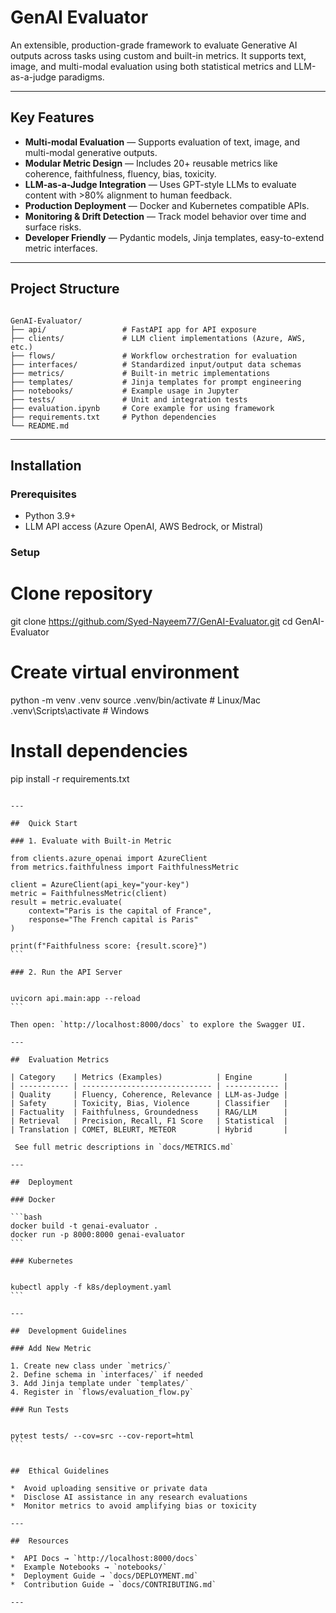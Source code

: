 # GenAI Evaluator

An extensible, production-grade framework to evaluate Generative AI outputs across tasks using custom and built-in metrics. It supports text, image, and multi-modal evaluation using both statistical metrics and LLM-as-a-judge paradigms.

---

##  Key Features

- **Multi-modal Evaluation** — Supports evaluation of text, image, and multi-modal generative outputs.
- **Modular Metric Design** — Includes 20+ reusable metrics like coherence, faithfulness, fluency, bias, toxicity.
- **LLM-as-a-Judge Integration** — Uses GPT-style LLMs to evaluate content with >80% alignment to human feedback.
- **Production Deployment** — Docker and Kubernetes compatible APIs.
- **Monitoring & Drift Detection** — Track model behavior over time and surface risks.
- **Developer Friendly** — Pydantic models, Jinja templates, easy-to-extend metric interfaces.

---

##  Project Structure

```

GenAI-Evaluator/
├── api/                 # FastAPI app for API exposure
├── clients/             # LLM client implementations (Azure, AWS, etc.)
├── flows/               # Workflow orchestration for evaluation
├── interfaces/          # Standardized input/output data schemas
├── metrics/             # Built-in metric implementations
├── templates/           # Jinja templates for prompt engineering
├── notebooks/           # Example usage in Jupyter
├── tests/               # Unit and integration tests
├── evaluation.ipynb     # Core example for using framework
├── requirements.txt     # Python dependencies
└── README.md

````

---

##  Installation

### Prerequisites
- Python 3.9+
- LLM API access (Azure OpenAI, AWS Bedrock, or Mistral)

### Setup


# Clone repository
git clone https://github.com/Syed-Nayeem77/GenAI-Evaluator.git
cd GenAI-Evaluator

# Create virtual environment
python -m venv .venv
source .venv/bin/activate  # Linux/Mac
.venv\Scripts\activate     # Windows

# Install dependencies
pip install -r requirements.txt
````

---

##  Quick Start

### 1. Evaluate with Built-in Metric

from clients.azure_openai import AzureClient
from metrics.faithfulness import FaithfulnessMetric

client = AzureClient(api_key="your-key")
metric = FaithfulnessMetric(client)
result = metric.evaluate(
    context="Paris is the capital of France",
    response="The French capital is Paris"
)

print(f"Faithfulness score: {result.score}")
```

### 2. Run the API Server


uvicorn api.main:app --reload
```

Then open: `http://localhost:8000/docs` to explore the Swagger UI.

---

##  Evaluation Metrics

| Category    | Metrics (Examples)            | Engine       |
| ----------- | ----------------------------- | ------------ |
| Quality     | Fluency, Coherence, Relevance | LLM-as-Judge |
| Safety      | Toxicity, Bias, Violence      | Classifier   |
| Factuality  | Faithfulness, Groundedness    | RAG/LLM      |
| Retrieval   | Precision, Recall, F1 Score   | Statistical  |
| Translation | COMET, BLEURT, METEOR         | Hybrid       |

 See full metric descriptions in `docs/METRICS.md`

---

##  Deployment

### Docker

```bash
docker build -t genai-evaluator .
docker run -p 8000:8000 genai-evaluator
```

### Kubernetes


kubectl apply -f k8s/deployment.yaml
```

---

##  Development Guidelines

### Add New Metric

1. Create new class under `metrics/`
2. Define schema in `interfaces/` if needed
3. Add Jinja template under `templates/`
4. Register in `flows/evaluation_flow.py`

### Run Tests


pytest tests/ --cov=src --cov-report=html
```


##  Ethical Guidelines

*  Avoid uploading sensitive or private data
*  Disclose AI assistance in any research evaluations
*  Monitor metrics to avoid amplifying bias or toxicity

---

##  Resources

*  API Docs → `http://localhost:8000/docs`
*  Example Notebooks → `notebooks/`
*  Deployment Guide → `docs/DEPLOYMENT.md`
*  Contribution Guide → `docs/CONTRIBUTING.md`

---
